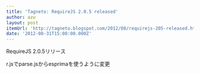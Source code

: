 ```yaml
---
title: 'Tagneto: RequireJS 2.0.5 released'
author: azu
layout: post
itemUrl: 'http://tagneto.blogspot.com/2012/08/requirejs-205-released.html'
date: '2012-08-31T15:00:00.000Z'
---
```

RequireJS 2.0.5リリース

r.jsでparse.jsからesprimaを使うように変更
